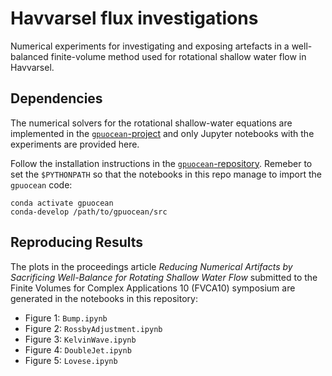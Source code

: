 # Havvarsel flux investigations
Numerical experiments for investigating and exposing artefacts in a well-balanced finite-volume method used for rotational shallow water flow in Havvarsel.


## Dependencies 
The numerical solvers for the rotational shallow-water equations are implemented in the [`gpuocean`-project](https://github.com/metno/gpuocean) and only Jupyter notebooks with the experiments are provided here.

Follow the installation instructions in the [`gpuocean`-repository](https://github.com/metno/gpuocean).
Remeber to set the `$PYTHONPATH` so that the notebooks in this repo manage to import the `gpuocean` code:
```
conda activate gpuocean
conda-develop /path/to/gpuocean/src
```

## Reproducing Results
The plots in the proceedings article *Reducing Numerical Artifacts by Sacrificing Well-Balance for Rotating Shallow Water Flow* submitted to the Finite Volumes for Complex Applications 10 (FVCA10) symposium are generated in the notebooks in this repository:
- Figure 1: `Bump.ipynb`
- Figure 2: `RossbyAdjustment.ipynb`
- Figure 3: `KelvinWave.ipynb`
- Figure 4: `DoubleJet.ipynb`
- Figure 5: `Lovese.ipynb`
